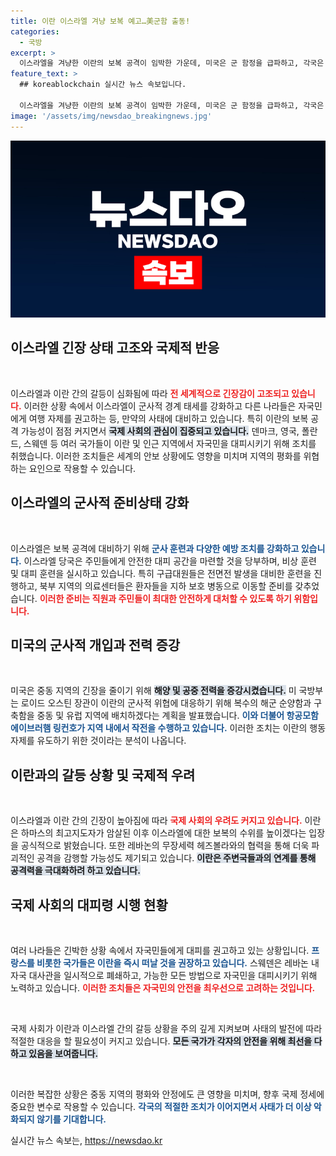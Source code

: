 ```yaml
---
title: 이란 이스라엘 겨냥 보복 예고…美군함 출동!
categories:
  - 국방
excerpt: >
  이스라엘을 겨냥한 이란의 보복 공격이 임박한 가운데, 미국은 군 함정을 급파하고, 각국은 자국민에게 대피를 권고하고 있습니다. 이스라엘은 높은 경계 태세로 대응 준비에 나섰으며, 중동의 긴장이 급격히 고조되고 있습니다.
feature_text: >
  ## koreablockchain 실시간 뉴스 속보입니다.

  이스라엘을 겨냥한 이란의 보복 공격이 임박한 가운데, 미국은 군 함정을 급파하고, 각국은 자국민에게 대피를 권고하고 있습니다. 이스라엘은 높은 경계 태세로 대응 준비에 나섰으며, 중동의 긴장이 급격히 고조되고 있습니다.
image: '/assets/img/newsdao_breakingnews.jpg'
---
```


<p><img src="/assets/img/newsdao_breakingnews.jpg" alt="koreablockchain 속보" /></p>

<h2 data-ke-size="size26">이스라엘 긴장 상태 고조와 국제적 반응</h2>

<p data-ke-size="size16">&nbsp;</p>

<p>이스라엘과 이란 간의 갈등이 심화됨에 따라 <b><span style="color: #ee2323;">전 세계적으로 긴장감이 고조되고 있습니다.</span></b> 이러한 상황 속에서 이스라엘이 군사적 경계 태세를 강화하고 다른 나라들은 자국민에게 여행 자제를 권고하는 등, 만약의 사태에 대비하고 있습니다. 특히 이란의 보복 공격 가능성이 점점 커지면서 <b><span style="background-color: #21538527;">국제 사회의 관심이 집중되고 있습니다.</span></b> 덴마크, 영국, 폴란드, 스웨덴 등 여러 국가들이 이란 및 인근 지역에서 자국민을 대피시키기 위해 조치를 취했습니다. 이러한 조치들은 세계의 안보 상황에도 영향을 미치며 지역의 평화를 위협하는 요인으로 작용할 수 있습니다. </p>

<h2 data-ke-size="size26">이스라엘의 군사적 준비상태 강화</h2>

<p data-ke-size="size16">&nbsp;</p>

<p>이스라엘은 보복 공격에 대비하기 위해 <b><span style="color: #1a5490;">군사 훈련과 다양한 예방 조치를 강화하고 있습니다.</span></b> 이스라엘 당국은 주민들에게 안전한 대피 공간을 마련할 것을 당부하며, 비상 훈련 및 대피 훈련을 실시하고 있습니다. 특히 구급대원들은 전면전 발생을 대비한 훈련을 진행하고, 북부 지역의 의료센터들은 환자들을 지하 보호 병동으로 이동할 준비를 갖추었습니다. <b><span style="color: #ee2323;">이러한 준비는 직원과 주민들이 최대한 안전하게 대처할 수 있도록 하기 위함입니다.</span></b> </p>

<h2 data-ke-size="size26">미국의 군사적 개입과 전력 증강</h2>

<p data-ke-size="size16">&nbsp;</p>

<p>미국은 중동 지역의 긴장을 줄이기 위해 <b><span style="background-color: #21538527;">해양 및 공중 전력을 증강시켰습니다.</span></b> 미 국방부는 로이드 오스틴 장관이 이란의 군사적 위협에 대응하기 위해 복수의 해군 순양함과 구축함을 중동 및 유럽 지역에 배치하겠다는 계획을 발표했습니다. <b><span style="color: #1a5490;">이와 더불어 항공모함 에이브러햄 링컨호가 지역 내에서 작전을 수행하고 있습니다.</span></b> 이러한 조치는 이란의 행동 자제를 유도하기 위한 것이라는 분석이 나옵니다. </p>

<h2 data-ke-size="size26">이란과의 갈등 상황 및 국제적 우려</h2>

<p data-ke-size="size16">&nbsp;</p>

<p>이스라엘과 이란 간의 긴장이 높아짐에 따라 <b><span style="color: #ee2323;">국제 사회의 우려도 커지고 있습니다.</span></b> 이란은 하마스의 최고지도자가 암살된 이후 이스라엘에 대한 보복의 수위를 높이겠다는 입장을 공식적으로 밝혔습니다. 또한 레바논의 무장세력 헤즈볼라와의 협력을 통해 더욱 파괴적인 공격을 감행할 가능성도 제기되고 있습니다. <b><span style="background-color: #21538527;">이란은 주변국들과의 연계를 통해 공격력을 극대화하려 하고 있습니다.</span></b></p>

<h2 data-ke-size="size26">국제 사회의 대피령 시행 현황</h2>

<p data-ke-size="size16">&nbsp;</p>

<p>여러 나라들은 긴박한 상황 속에서 자국민들에게 대피를 권고하고 있는 상황입니다. <b><span style="color: #1a5490;">프랑스를 비롯한 국가들은 이란을 즉시 떠날 것을 권장하고 있습니다.</span></b> 스웨덴은 레바논 내 자국 대사관을 일시적으로 폐쇄하고, 가능한 모든 방법으로 자국민을 대피시키기 위해 노력하고 있습니다. <b><span style="color: #ee2323;">이러한 조치들은 자국민의 안전을 최우선으로 고려하는 것입니다.</span></b></p>

<p data-ke-size="size16">&nbsp;</p>

<p>국제 사회가 이란과 이스라엘 간의 갈등 상황을 주의 깊게 지켜보며 사태의 발전에 따라 적절한 대응을 할 필요성이 커지고 있습니다. <b><span style="background-color: #21538527;">모든 국가가 각자의 안전을 위해 최선을 다하고 있음을 보여줍니다.</span></b> </p>

<p data-ke-size="size16">&nbsp;</p>

<p>이러한 복잡한 상황은 중동 지역의 평화와 안정에도 큰 영향을 미치며, 향후 국제 정세에 중요한 변수로 작용할 수 있습니다. <b><span style="color: #1a5490;">각국의 적절한 조치가 이어지면서 사태가 더 이상 악화되지 않기를 기대합니다.</span></b> </p>
실시간 뉴스 속보는, <a href="https://newsdao.kr" rel="dofollow">https://newsdao.kr</a>



